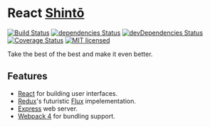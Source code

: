 # React [Shintō](https://de.wikipedia.org/wiki/Shint%C5%8D)

[![Build Status](https://travis-ci.org/designst/react-shinto.svg?branch=master)](https://travis-ci.org/designst/react-shinto)
[![dependencies Status](https://david-dm.org/designst/react-shinto/status.svg)](https://david-dm.org/designst/react-shinto)
[![devDependencies Status](https://david-dm.org/designst/react-shinto/dev-status.svg)](https://david-dm.org/designst/react-shinto?type=dev)
[![Coverage Status](https://coveralls.io/repos/github/designst/react-shinto/badge.svg?branch=master)](https://coveralls.io/github/designst/react-shinto?branch=master)
[![MIT licensed](https://img.shields.io/badge/license-MIT-blue.svg)](https://raw.githubusercontent.com/designst/react-shinto/master/LICENSE)

Take the best of the best and make it even better.

## Features

- [React](https://reactjs.org/) for building user interfaces.
- [Redux](https://redux.js.org/)'s futuristic [Flux](https://facebook.github.io/flux/) impelementation.
- [Express](http://expressjs.com/) web server.
- [Webpack 4](https://webpack.js.org/) for bundling support.

